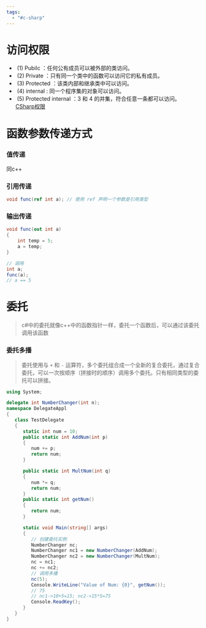 ```yaml
---
tags:
  - "#c-sharp"
---
```


# 访问权限
-  (1) Pubilc ：任何公有成员可以被外部的类访问。
-  (2) Private ：只有同一个类中的函数可以访问它的私有成员。
-  (3) Protected ：该类内部和继承类中可以访问。
-  (4) internal : 同一个程序集的对象可以访问。
-  (5) Protected internal ：3 和 4 的并集，符合任意一条都可以访问。
[CSharp权限](CSharp权限.md)

# 函数参数传递方式
### 值传递
同c++
### 引用传递
``` c#
void func(ref int a); // 使用 ref 声明一个参数是引用类型
```
### 输出传递
``` c#
void func(out int a)
{
	int temp = 5;
	a = temp;
}

// 调用
int a;
func(a);
// a == 5
```

# 委托
> c#中的委托就像c++中的函数指针一样，委托一个函数后，可以通过该委托调用该函数

### 委托多播
>委托使用与 `+` 和 `-` 运算符，多个委托组合成一个全新的复合委托，通过复合委托，可以一次按顺序（拼接时的顺序）调用多个委托。只有相同类型的委托可以拼接。

```c#
using System;

delegate int NumberChanger(int n);
namespace DelegateAppl
{
   class TestDelegate
   {
      static int num = 10;
      public static int AddNum(int p)
      {
         num += p;
         return num;
      }

      public static int MultNum(int q)
      {
         num *= q;
         return num;
      }
      public static int getNum()
      {
         return num;
      }

      static void Main(string[] args)
      {
         // 创建委托实例
         NumberChanger nc;
         NumberChanger nc1 = new NumberChanger(AddNum);
         NumberChanger nc2 = new NumberChanger(MultNum);
         nc = nc1;
         nc += nc2;
         // 调用多播
         nc(5);
         Console.WriteLine("Value of Num: {0}", getNum());
         // 75
         // nc1->10+5=15; nc2->15*5=75
         Console.ReadKey();
      }
   }
}
```